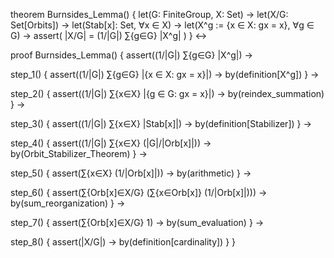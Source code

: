 theorem Burnsides_Lemma() {
  let(G: FiniteGroup, X: Set) →
  let(X/G: Set[Orbits]) →
  let(Stab[x]: Set, ∀x ∈ X) →
  let(X^g := {x ∈ X: gx = x}, ∀g ∈ G) →
  assert(
    |X/G| = (1/|G|) ∑{g∈G} |X^g|
  )
} ↔

proof Burnsides_Lemma() {
  assert((1/|G|) ∑{g∈G} |X^g|) →
  
  step_1() {
    assert((1/|G|) ∑{g∈G} |{x ∈ X: gx = x}|) →
    by(definition[X^g])
  } →

  step_2() {
    assert((1/|G|) ∑{x∈X} |{g ∈ G: gx = x}|) →
    by(reindex_summation)
  } →

  step_3() {
    assert((1/|G|) ∑{x∈X} |Stab[x]|) →
    by(definition[Stabilizer])
  } →

  step_4() {
    assert((1/|G|) ∑{x∈X} (|G|/|Orb[x]|)) →
    by(Orbit_Stabilizer_Theorem)
  } →

  step_5() {
    assert(∑{x∈X} (1/|Orb[x]|)) →
    by(arithmetic)
  } →

  step_6() {
    assert(∑{Orb[x]∈X/G} (∑{x∈Orb[x]} (1/|Orb[x]|))) →
    by(sum_reorganization)
  } →

  step_7() {
    assert(∑{Orb[x]∈X/G} 1) →
    by(sum_evaluation)
  } →

  step_8() {
    assert(|X/G|) →
    by(definition[cardinality])
  }
}